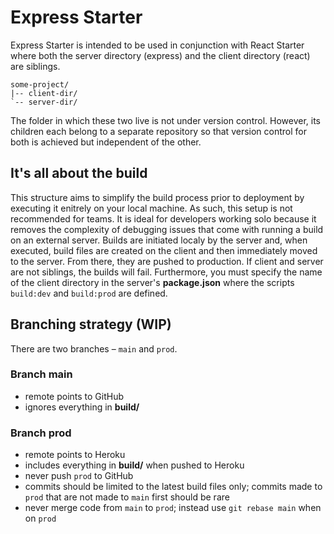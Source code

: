 # Express Starter

Express Starter is intended to be used in conjunction with React Starter where both the server directory (express) and the client directory (react) are siblings.
```
some-project/
|-- client-dir/
`-- server-dir/
```
The folder in which these two live is not under version control. However, its children each belong to a separate repository so that version control for both is achieved but independent of the other.

## It's all about the build
This structure aims to simplify the build process prior to deployment by executing it enitrely on your local machine. As such, this setup is not recommended for teams. It is ideal for developers working solo because it removes the complexity of debugging issues that come with running a build on an external server. Builds are initiated localy by the server and, when executed, build files are created on the client and then immediately moved to the server. From there, they are pushed to production. If client and server are not siblings, the builds will fail. Furthermore, you must specify the name of the client directory in the server's **package.json** where the scripts `build:dev` and `build:prod` are defined.

## Branching strategy (WIP)
There are two branches – `main` and `prod`.

### Branch main
- remote points to GitHub
- ignores everything in **build/**

### Branch prod
- remote points to Heroku
- includes everything in **build/** when pushed to Heroku
- never push `prod` to GitHub
- commits should be limited to the latest build files only; commits made to `prod` that are not made to `main` first should be rare
- never merge code from `main` to `prod`; instead use `git rebase main` when on `prod`
